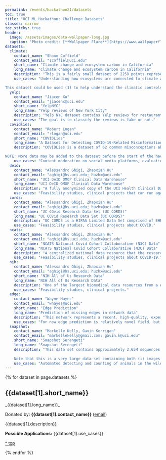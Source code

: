 ```yaml
---
permalink: /events/hackathon21/datasets
toc: true
title: "UCI ML Hackathon: Challenge Datasets"
classes: narrow
toc_sticky: true
header:
  image: /assets/images/data-wallpaper-long.jpg
  caption: "Photo credit: [**Wallpaper Flare**](https://www.wallpaperflare.com/)"
datasets:
  climate:
    contact_name: "Shane Coffield"  
    contact_email: "scoffiel@uci.edu"  
    short_name: "Climate change and ecosystem carbon in California"  
    long_name: "Climate change and ecosystem carbon in California"  
    description: "This is a fairly small dataset of 2258 points representing 2258 latitude/longitude gridcells in California (a 1/8 degree or 12.5km spatial resolution). The data are tabular (CSV) format, with each row representing one gridcell on the map. There are columns for latitude; longitude; 8 climate variables: 4 seasons of mean daily temperature (deg C) and 4 seasons of mean daily precipitation (mm/day); aboveground live carbon density (ton carbon per hectare); dominant vegetation type (1 for shrub or grass, 2 for forest). There are also 6 files with 6 different future (2090s) climate scenarios: extreme RCP8.5 warming vs moderate RCP4.5 warming and either dry, mean, or wet moisture scenarios. For more details and links to the original data, see the readme file."
    use_cases: "Understanding how ecosystems are connected to climate and might respond to climate change is a major topic of research in Earth System Science, especially because plants can help mitigate climate change. During photosynthesis, plants take carbon out of the atmosphere, and some of that carbon ends up stored in their aboveground biomass (tree trunks are about 50% carbon) or in the soil. This makes them a 'natural climate solution', so long as the ecosystems are stable and that carbon is withheld from the atmosphere for a long time. 

This dataset could be used (1) to help understand the climatic controls on ecosystems - that is, how seasonal patterns of temperature and precipitation help determine how much vegetation can exist at a location and how much carbon can be stored - and (2) to make future projections of how much carbon we would expect to be stored at different locations under different climate scenarios.  As Earth System Scientists we want to know whether it's realistic to expect increased carbon uptake by the land over this century to help mitigate climate change. We also want to know whether changes in temperature or precipitation are going to be more critical for determining future carbon storage, and to quantify uncertainty of any projections. With this dataset we could gain general scientific insight about the relationships between temperature, precipitation, and carbon, and identify patterns of vulnerability. In other words, be wary of overfitting models, and strive for interpretability. "
  yelp:
    contact_name: "Jiacen Xu"  
    contact_email: "jiacenx@uci.edu"  
    short_name: "YelpNYC"  
    long_name: "Yelp reviews of New York City"  
    description: "Yelp NYC dataset contains Yelp reviews for restaurants located in New York City. It has 160,255 users, 923 products and 359,052 reviews. So a User-Review-Product graph can be constructed which has 520,230 nodes and 718,144 edges."
    use_cases: "The goal is to classify the reviews is fake or not."
  covidlies:
    contact_name: "Robert Logan"  
    contact_email: "rlogan@uci.edu"  
    short_name: "COVIDLies"  
    long_name: "A Dataset for Detecting COVID-19-Related Misinformation on Social Media"  
    description: "COVIDLies is a dataset of 62 common misconceptions about the COVID-19 along with 6,591 related tweets, identified and annotated by researchers from the UCI School of Medicine. Given a tweet, our data identifies whether any of the known misconceptions are expressed by the tweet, and if so, whether the tweet propagates the misconception (agree/pos), is informative by contradicting it (disagree/neg), or is neither misinformative nor informative (no stance/na).

NOTE: More data may be added to the dataset before the start of the hackathon."
    use_cases: "Content moderation on social media platforms, evaluation of stance detection systems, analysis of linguistic patterns in informative/misinformative tweets."
  deid:
    contact_name: "Alessandro Ghigi, Zhaoxian Hu"  
    contact_email: "aghigi@hs.uci.edu; huzhx@uci.edu"  
    short_name: "UCI DeID OMOP Clinical Data Warehouse"  
    long_name: "UCI DeID OMOP Clinical Data Warehouse"  
    description: "A fully anonymized copy of the UCI Health Clinical Data Warehouse that contains most structured EHR data for all UCI Health patients. The dataset is refreshed monthly. No IRB is required for research use. Available clinical information: encounters, conditions (diagnoses), procedures, measurements (lab tests and vital signs), drugs, observations."
    use_cases: "Feasibility studies, clinical projects that can run against DeID data."
  cords:
    contact_name: "Alessandro Ghigi, Zhaoxian Hu"  
    contact_email: "aghigi@hs.uci.edu; huzhx@uci.edu"  
    short_name: "UC COvid Research Data Set (UC CORDS)"  
    long_name: "UC COvid Research Data Set (UC CORDS)"  
    description: "UC CORDS is a HIPAA Limited Data Set comprised of EHR data across the five UC medical campuses associated with individuals tested for COVID. The dataset is refreshed weekly. No IRB is required for research use. Available clinical information: encounters, conditions (diagnoses), procedures, measurements (lab tests and vital signs), drugs, observations."
    use_cases: "Feasibility studies, clinical projects about COVID."
  ncats:
    contact_name: "Alessandro Ghigi, Zhaoxian Hu"  
    contact_email: "aghigi@hs.uci.edu; huzhx@uci.edu"  
    short_name: "NCATS National Covid Cohort Collaborative (N3C) Data"  
    long_name: "NCATS National Covid Cohort Collaborative (N3C) Data"  
    description: "A centralized national data resource that the research community can use to study COVID-19. It is by far “the largest collection of EHR data on COVID-19 patients in the world."
    use_cases: "Feasibility studies, clinical projects about COVID-19."
  nih:
    contact_name: "Alessandro Ghigi, Zhaoxian Hu"  
    contact_email: "aghigi@hs.uci.edu; huzhx@uci.edu"  
    short_name: "NIH All of Us Research Data"  
    long_name: "NIH All of Us Research Data"  
    description: "One of the largest biomedical data resources from a diverse cohort of one million or more participants nationwide. Current data available include health and lifestyle surveys, physical measurements, and electronic health records."
    use_cases: "Feasibility studies, clinical projects."
  edge:
    contact_name: "Wayne Hayes"  
    contact_email: "whayes@uci.edu"  
    short_name: "Edge Prediction"  
    long_name: "Prediction of missing edges in network data"  
    description: "This network represents a recent, high-quality, experimentally-determined biological network of the interactions between proteins in a human cell. Each node is one type of protein, with an edge between two proteins if they are known to interact. Detecting such interactions in the lab is very expensive and error-prone (at least $100 per edge detection with current technology), but the network has many potential clinical applications. Thus, reliable computational prediction of new edges can potentially save money and eventually, lives. This dataset contains graphlet-based topological information that allows the prediction of new edges based on current edges. There are over 150,000 features for each and every pair of nodes (there are 9,000 nodes, giving about 40.5 million pairs), but not every feature exists for every pair. Thus, the dataset is sparsely represented. There are 10 folds, with pre-computed features for each. Users should NOT attempt their own folds, since the features must be computed independently for each fold--the same pair of nodes may have different features sets and values in different folds. Each fold consists of a training set and test set, and the training set actually *includes* the node pairs in the test set, but with a false value for the edge. So technically this problem involves detecting false-negative edges in the training set, with the test set of known actual edges being the comparison."
    use_cases: "For now edge prediction is relatively novel field, but since networks are used to represent a wide variety of data the technique has wide potential application."
  snapshot:
    contact_name: "Markelle Kelly, Gavin Kerrigan"  
    contact_email: "markellekelly@gmail.com; gavin.k@uci.edu"  
    short_name: "Snapshot Serengeti"  
    long_name: "Snapshot Serengeti"  
    description: "This data set contains approximately 2.65M sequences of camera trap images, totaling 7.1M images, from seasons one through eleven of the Snapshot Serengeti project. Labels are provided for 61 categories, primarily at the species level (for example, the most common labels are wildebeest, zebra, and Thomson’s gazelle). Approximately 76% of images are labeled as empty. There are also approximately 150,000 bounding box annotations for approximately 78,000 of these images.
    
    Note that this is a very large data set containing both (i) images (very large, a few hundred gigabytes per season), (ii) metadata from human labelers (smaller). You may want to limit your experiments to a subset of all of the image data (e.g., a single season) rather than using all of the data."
    use_cases: "Automated detecting and counting of animals in the wild (ecology, climate science), and research on comparing human and machine image classifiers."
---
```


<div id="top"></div>

{% for dataset in page.datasets %}

  <h2 id="{{dataset[0]}}">{{dataset[1].short_name}}</h2>
  _{{dataset[1].long_name}}_
  
  Donated by: **{{dataset[1].contact_name}}**
  ([email](mailto:{{dataset[1].contact_email}}))

  {{dataset[1].description}}
  
  **Possible Applications:** {{dataset[1].use_cases}}

  [&#94; top](#top)

{% endfor %}
